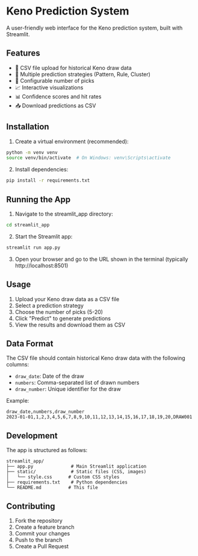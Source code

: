 # Keno Prediction System

A user-friendly web interface for the Keno prediction system, built with Streamlit.

## Features

- 📂 CSV file upload for historical Keno draw data
- 🧠 Multiple prediction strategies (Pattern, Rule, Cluster)
- 🎯 Configurable number of picks
- 📈 Interactive visualizations
- 📊 Confidence scores and hit rates
- 📥 Download predictions as CSV

## Installation

1. Create a virtual environment (recommended):
```bash
python -m venv venv
source venv/bin/activate  # On Windows: venv\Scripts\activate
```

2. Install dependencies:
```bash
pip install -r requirements.txt
```

## Running the App

1. Navigate to the streamlit_app directory:
```bash
cd streamlit_app
```

2. Start the Streamlit app:
```bash
streamlit run app.py
```

3. Open your browser and go to the URL shown in the terminal (typically http://localhost:8501)

## Usage

1. Upload your Keno draw data as a CSV file
2. Select a prediction strategy
3. Choose the number of picks (5-20)
4. Click "Predict" to generate predictions
5. View the results and download them as CSV

## Data Format

The CSV file should contain historical Keno draw data with the following columns:
- `draw_date`: Date of the draw
- `numbers`: Comma-separated list of drawn numbers
- `draw_number`: Unique identifier for the draw

Example:
```csv
draw_date,numbers,draw_number
2023-01-01,1,2,3,4,5,6,7,8,9,10,11,12,13,14,15,16,17,18,19,20,DRAW001
```

## Development

The app is structured as follows:
```
streamlit_app/
├── app.py              # Main Streamlit application
├── static/             # Static files (CSS, images)
│   └── style.css      # Custom CSS styles
├── requirements.txt    # Python dependencies
└── README.md          # This file
```

## Contributing

1. Fork the repository
2. Create a feature branch
3. Commit your changes
4. Push to the branch
5. Create a Pull Request
